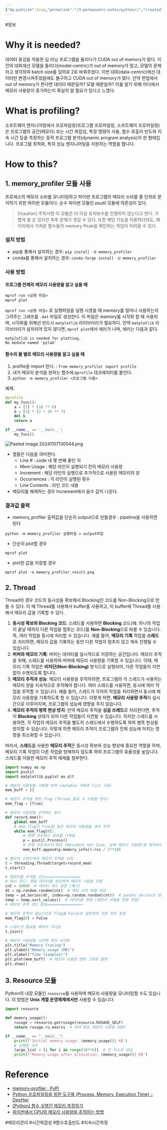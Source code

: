 ```yaml
---
{"dg-publish":true,"permalink":"/3-permanents-notes/python//","created":"2024-11-07T10:44:50.343+09:00","updated":"2024-12-24T16:39:36.820+09:00"}
---
```


#정보 
# Why it is needed?

데이터 증강을 적용한 딥 러닝 프로그램을 돌리다가 CUDA out of memory가 떴다.
이전의 대회에선 모델을 돌리다(model-centric)가 out of memory가 떴고, 모델의 문제라고 생각하여 batch size를 임의로 2로 바꿔주었다. 이번 대회(data-centric)에선 데이터만 변경시켜주었음에도 불구하고 CUDA out of memory가 떴다. 
만약 현업에서 out of memory가 뜬다면 데이터 때문일까? 모델 때문일까? 이를 알기 위해 어디에서 메모리 사용량이 증가하는지 확실히 알 필요가 있다고 느꼈다.

# What is profiling?

소프트웨어 엔지니어링에서 프로파일링(프로그램 프로파일링, 소프트웨어 프로파일링)은 프로그램의 공간(메모리) 또는 시간 복잡성, 특정 명령어 사용, 함수 호출의 빈도와 지속 시간 등을 측정하는 동적 프로그램 분석(dynamic program analysis)의 한 형태입니다.
프로그램 최적화, 특히 성능 엔지니어링을 지원하는 역할을 합니다.

# How to this?

## 1. memory_profiler 모듈 사용

프로세스의 메모리 소비를 모니터링하고 파이썬 프로그램의 메모리 소비를 줄 단위로 분석하기 위한 파이썬 모듈이다. 순수 파이썬 모듈인 psutil 모듈에 의존성이 있다.

>[!caution] 주의사항 
>이 모듈은 더 이상 유지보수를 진행하지 않는다고 한다.
>가볍게 쓸 순 있지만 추후 문제가 생길 수 있다.
>또한 해당 기능을 이용하더라도, 패키지에서 가져온 함수들의 memory Peak을 확인하는 작업이 어려울 수 있다.
>

### 설치 방법

- pip을 통해서 설치하는 경우: `pip install -U memory_profiler`
- conda를 통해서 설치하는 경우: `conda-forge install -U memory_profiler`

### 사용 방법

#### 프로그램 전체의 메모리 사용량을 알고 싶을 때

```cmd
mprof run <실행 파일>
mprof plot
```

`mprof run <실행 파일>` 로 실행파일을 실행 시켰을 때 memory를 얼마나 사용하는지 그려주는 그래프를 `.dat` 파일로 생성한다. 이 파일은 memory를 시각화 할 때 사용되며, 시각화를 위해선 반드시 `matplotlib` 라이브러리가 필요하다.
만약 `matplotlib` 라이브러리가 설치되어 있지 않다면, `mprof plot`에서 에러가 나며, 에러는 다음과 같다.

```
matplotlib is needed for plotting.
No module named 'pylab'
```

#### 함수의 줄 별로 메모리 사용량을 알고 싶을 때

1. profile을 import 한다. : `from memory_profiler import profile`
2. 내가 메모리 분석을 원하는 함수에 `@profile` 데코레이터를 붙인다.
3. `python -m memory_profiler <프로그램 이름>`

예제:

```python
@profile
def my_func():
    a = [1] * (10 ** 6)
    b = [2] * (2 * 10 ** 7)
    del b
    return a

if __name__ == '__main__':
    my_func()

```


![Pasted image 20241107130544.png](/img/user/AttachedFiles/Pasted%20image%2020241107130544.png)

- 열들은 다음을 의미한다.
    - Line # : code 내 몇 번째 줄인 지 
    - Mem Usage : 해당 라인이 실행되기 전의 메모리 사용량
    - Increment : 해당 라인의 실행으로 추가적으로 사용된 메모리의 양
    - Occurrences : 각 라인이 실행된 횟수
    - Line Contents : 라인 코드 내용
- 메모리를 해제하는 경우 Increment에서 음수 값이 나온다.

### 결과값 출력

- memory_profiler 출력값을 단순히 output으로 만들경우 : pipeline을 사용하면 된다
```
python -m memory_profiler 실행파일 > output파일
```

- 단순히 plot할 경우
```
mprof plot 
```

- plot한 값을 저장할 경우
```
mprof plot -o memory_profiler_result.png
```

## 2. Thread

Thread의 경우 코드의 동시성을 확보해서 Blocking인 코드를 Non-Blocking으로 만들 수 있다. 이 때 Thread를 사용해서 buffer를 사용하고, 이 buffer에 Thread를 사용해서 메모리 값을 기록할 수 있다.
1. **동시성 확보와 Blocking 코드**: 스레드를 사용하면 **Blocking** 코드(예: 하나의 작업이 끝날 때까지 다른 작업을 멈추는 코드)를 **Non-Blocking**으로 바꿀 수 있습니다. 즉, 여러 작업을 동시에 처리할 수 있습니다. 예를 들어, **메모리 기록** 작업을 **스레드**로 처리하면, 메모리 값을 기록하는 동안 다른 작업이 멈추지 않고 계속 진행될 수 있습니다.
2. **버퍼와 메모리 기록**: 버퍼는 데이터를 일시적으로 저장하는 공간입니다. 메모리 추적을 위해, 스레드를 사용하여 버퍼에 메모리 사용량을 기록할 수 있습니다. 이때, 메모리 기록 작업은 **비차단(Non-Blocking)** 방식으로 실행되어, 다른 작업들이 지연 없이 수행되도록 합니다.
3. **메모리 추적과 성능**: 메모리 사용량을 추적하려면, 프로그램의 각 스레드가 사용하는 메모리 양을 지속적으로 추적해야 합니다. 여러 스레드를 사용하면, 동시에 여러 작업을 추적할 수 있습니다. 예를 들어, 스레드가 각자의 작업을 처리하면서 동시에 메모리 사용량을 기록하도록 할 수 있습니다. 이렇게 하면, **메모리 사용량 추적**이 실시간으로 이루어지며, 프로그램의 성능에 영향을 주지 않습니다.    
4. **메모리 추적의 병목 현상 방지**: 만약 메모리 추적을 **싱글 쓰레드**로 처리한다면, 추적이 **Blocking** 상태가 되어 다른 작업들이 지연될 수 있습니다. 하지만 스레드를 사용하면, 각 작업의 메모리 추적을 별도의 스레드에서 수행하도록 하여 병목 현상을 방지할 수 있습니다. 이렇게 하면 메모리 추적이 프로그램의 전체 성능에 미치는 영향을 최소화할 수 있습니다.
    
따라서, **스레드**를 사용한 **메모리 추적**은 동시성 확보와 성능 향상에 중요한 역할을 하며, 메모리 기록 작업이 다른 작업을 방해하지 않도록 하여 프로그램의 효율성을 높입니다.
스레드를 이용한 메모리 추적 예제를 첨부한다.

```python
import numpy as np
import psutil
import matplotlib.pyplot as plt

# 메모리 사용량을 기록할 버퍼 (mutable 객체로 list 사용)
mem_buff = []

# 메모리 추적을 위한 flag (Thread 종료 시 사용할 변수)
mem_flag = [True]

# 메모리 사용량을 추적하는 함수
def record_mem():    
    global mem_buff
    # mem_flag가 True일 동안 메모리 사용량을 계속 추적
    while mem_flag[0]:
        # 현재 프로세스 정보를 가져옴
        p = psutil.Process()        
        # 현재 프로세스의 RSS (Resident Set Size, 실제 메모리 사용량)을 메가바이트 단위로 저장
        mem_buff.append(p.memory_info().rss / 2**20)

# 별도의 스레드에서 메모리 추적을 시작
t = threading.Thread(target=record_mem)
t.start()

# 메모리를 추적할 코드================
# 예시 코드: 랜덤 데이터를 생성하여 메모리 사용을 유발
cnt = 10000  # 데이터 개수 설정 (예시)
dt = np.random.random(cnt)  # 랜덤 숫자 배열 생성
temp = pd.Series(dt, index=np.random.random(cnt))  # pandas Series로 변환
temp = temp.sort_values()  # 데이터를 정렬 (메모리 사용을 위한 작업)
# 메모리 추적 코드 종료================

# 메모리 추적이 끝났으므로 flag를 False로 설정하여 무한 루프 종료
mem_flag[0] = False

# 스레드가 종료될 때까지 기다림
t.join()

# 메모리 사용량을 시간에 따라 시각화
plt.title("Memory Tracing")
plt.ylabel("Memory_usage (MB)")
plt.xlabel("Time (samples)")
plt.plot(mem_buff)  # 메모리 사용량 변화 그래프 출력
plt.show()

```

## 3. Resource 모듈

Python의 내장 모듈인 `resource`를 사용하여 메모리 사용량을 모니터링할 수도 있습니다. 이 방법은 **Unix 계열 운영체제에서만** 사용할 수 있습니다.

```python
import resource

def memory_usage():
    rusage = resource.getrusage(resource.RUSAGE_SELF)
    return rusage.ru_maxrss  # 최대 RSS 메모리 사용량 (KB)

if __name__ == "__main__":
    print(f'Initial memory usage: {memory_usage()} KB')
    # 실행할 코드
    large_list = [i for i in range(10**6)]  # 큰 리스트 생성
    print(f'Memory usage after allocation: {memory_usage()} KB')

```

# Reference

- [memory-profiler · PyPI](https://pypi.org/project/memory-profiler/)
- [Python 프로파일링을 위한 도구들 (Process, Memory, Execution Time) :: DevHwi](https://devhwi.tistory.com/39)
- [\[Python\] 함수 실행간 메모리 측정하기](https://devocean.sk.com/blog/techBoardDetail.do?ID=165364&boardType=techBlog)
- [파이썬에서 CPU와 메모리 사용량을 추적하는 방법](https://devspoon.tistory.com/269)


#메모리관리 #시간복잡성 #함수호출빈도 #지속시간측정